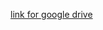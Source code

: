 [link for google drive](https://drive.google.com/drive/folders/1an46gH3o5JVzCAsv66dr7zXwu-ZiYfEY?usp=sharing)
